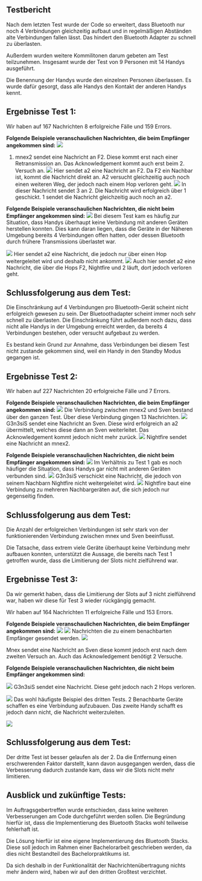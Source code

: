 Testbericht
--------------- 
Nach dem letzten Test wurde der Code so erweitert, dass Bluetooth nur noch 4 Verbindungen gleichzeitig aufbaut und in regelmäßigen Abständen alte Verbindungen fallen lässt. Das hindert den Bluetooth Adapter zu schnell zu überlasten. 

Außerdem wurden weitere Kommilitonen darum gebeten am Test teilzunehmen. Insgesamt wurde der Test von 9 Personen mit 14 Handys ausgeführt. 

Die Benennung der Handys wurde den einzelnen Personen überlassen. Es wurde dafür gesorgt, dass alle Handys den Kontakt der anderen Handys kennt. 


Ergebnisse Test 1: 
-----------

Wir haben auf 167 Nachrichten 8 erfolgreiche Fälle und 159 Errors.


**Folgende Beispiele veranschaulichen Nachrichten, die beim Empfänger angekommen sind:**
![](belege/grosstests/Bilder/Grosstest2/Test1Erfolg2.jpg)
1. mnex2 sendet eine Nachricht an F2. Diese kommt erst nach einer Retransmission an. Das Acknowledgement kommt auch erst beim 2. Versuch an.
![](belege/grosstests/Bilder/Grosstest2/Test1Erfolg1.jpg)
Hier sendet a2 eine Nachricht an F2. Da F2 ein Nachbar ist, kommt die Nachricht direkt an. A2 versucht gleichzeitig auch noch einen weiteren Weg, der jedoch nach einem Hop verloren geht. 
![](belege/grosstests/Bilder/Grosstest2/Test1Erfolg3.jpg)
In dieser Nachricht sendet 3 an 2. Die Nachricht wird erfolgreich über 1 geschickt. 1 sendet die Nachricht gleichzeitig auch noch an a2.


**Folgende Beispiele veranschaulichen Nachrichten, die nicht beim Empfänger angekommen sind:**
![](belege/grosstests/Bilder/Grosstest2/Test1Misserfolg2.jpg)
Bei diesem Test kam es häufig zur Situation, dass Handys überhaupt keine Verbindung mit anderen Geräten herstellen konnten. Dies kann daran liegen, dass die Geräte in der Näheren Umgebung bereits 4 Verbindungen offen hatten, oder dessen Bluetooth durch frühere Transmissions überlastet war. 

![](belege/grosstests/Bilder/Grosstest2/Test1Misserfolg1.jpg)
Hier sendet a2 eine Nachricht, die jedoch nur über einen Hop weitergeleitet wird und deshalb nicht ankommt.
![](belege/grosstests/Bilder/Grosstest2/Test1Misserfolg3.jpg)
Auch hier sendet a2 eine Nachricht, die über die Hops F2, Nightfire und 2 läuft, dort jedoch verloren geht. 

Schlussfolgerung aus dem Test: 
-----------
Die Einschränkung auf 4 Verbindungen pro Bluetooth-Gerät scheint nicht erfolgreich gewesen zu sein. Der Bluetoothadapter scheint immer noch sehr schnell zu überlasten. Die Einschränkung führt außerdem noch dazu, dass nicht alle Handys in der Umgebung erreicht werden, da bereits 4 Verbindungen bestehen, oder versucht aufgebaut zu werden. 

Es bestand kein Grund zur Annahme, dass Verbindungen bei diesem Test nicht zustande gekommen sind, weil ein Handy in den Standby Modus gegangen ist. 

Ergebnisse Test 2: 
-----------
Wir haben auf 227 Nachrichten 20 erfolgreiche Fälle und 7 Errors.

**Folgende Beispiele veranschaulichen Nachrichten, die beim Empfänger angekommen sind:**
![](belege/grosstests/Bilder/Grosstest2/Test2Erfolg1.jpg)
Die Verbindung zwischen mnex2 und Sven bestand über den ganzen Test. Über diese Verbindung gingen 13 Nachrichten.
![](belege/grosstests/Bilder/Grosstest2/Test2Erfolg3.jpg)
G3n3siS sendet eine Nachricht an Sven. Diese wird erfolgreich an a2 übermittelt, welches diese dann an Sven weiterleitet. Das Acknowledgement kommt jedoch nicht mehr zurück. 
![](belege/grosstests/Bilder/Grosstest2/Test2Erfolg4.jpg)
Nightfire sendet eine Nachricht an mnex2. 

**Folgende Beispiele veranschaulichen Nachrichten, die nicht beim Empfänger angekommen sind:**
![](belege/grosstests/Bilder/Grosstest2/Test2Misserfolg1.jpg)
Im Verhältnis zu Test 1 gab es noch häufiger die Situation, dass Handys gar nicht mit anderen Geräten verbunden sind.
![](belege/grosstests/Bilder/Grosstest2/Test2Misserfolg2.jpg)
G3n3siS verschickt eine Nachricht, die jedoch von seinem Nachbarn Nightfire nicht weitergeleitet wird. 
![](belege/grosstests/Bilder/Grosstest2/Test2Misserfolg3.jpg)
Nightfire baut eine Verbindung zu mehreren Nachbargeräten auf, die sich jedoch nur gegenseitig finden. 


Schlussfolgerung aus dem Test:
-----------
Die Anzahl der erfolgreichen Verbindungen ist sehr stark von der funktionierenden Verbindung zwischen mnex und Sven beeinflusst. 

Die Tatsache, dass extrem viele Geräte überhaupt keine Verbindung mehr aufbauen konnten, unterstützt die Aussage, die bereits nach Test 1 getroffen wurde, dass die Limitierung der Slots nicht zielführend war.  


Ergebnisse Test 3: 
-----------
Da wir gemerkt haben, dass die Limitierung der Slots auf 3 nicht zielführend war, haben wir diese für Test 3 wieder rückgängig gemacht. 

Wir haben auf 164 Nachrichten 11 erfolgreiche Fälle und 153 Errors.

**Folgende Beispiele veranschaulichen Nachrichten, die beim Empfänger angekommen sind:**
![](belege/grosstests/Bilder/Grosstest2/Test3Erfolg1.jpg)
![](belege/grosstests/Bilder/Grosstest2/Test3Erfolg2.jpg)
Nachrichten die zu einem benachbarten Empfänger gesendet werden.
![](belege/grosstests/Bilder/Grosstest2/Test3Erfolg3.jpg)

Mnex sendet eine Nachricht an Sven diese kommt jedoch erst nach dem zweiten Versuch an. Auch das Acknowledgement benötigt 2 Versuche. 

**Folgende Beispiele veranschaulichen Nachrichten, die nicht beim Empfänger angekommen sind:**

![](belege/grosstests/Bilder/Grosstest2/Test3Misserfolg1.jpg)
G3n3siS sendet eine Nachricht. Diese geht jedoch nach 2 Hops verloren.  

![](belege/grosstests/Bilder/Grosstest2/Test3Misserfolg2.jpg)
Das wohl häufigste Beispiel des dritten Tests. 2 Benachbarte Geräte schaffen es eine Verbindung aufzubauen. Das zweite Handy schafft es jedoch dann nicht, die Nachricht weiterzuleiten. 

![](belege/grosstests/Bilder/Grosstest2/Test3Misserfolg3.jpg)


Schlussfolgerung aus dem Test:
-----------

Der dritte Test ist besser gelaufen als der 2. Da die Entfernung einen erschwerenden Faktor darstellt, kann davon ausgegangen werden, dass die Verbesserung dadurch zustande kam, dass wir die Slots nicht mehr limitieren.


Ausblick und zukünftige Tests:
------------ 

Im Auftragsgebertreffen wurde entschieden, dass keine weiteren Verbesserungen am Code durchgeführt werden sollen. Die Begründung hierfür ist, dass die Implementierung des Bluetooth Stacks wohl teilweise fehlerhaft ist. 

Die Lösung hierfür ist eine eigene Implementierung des Bluetooth Stacks. Diese soll jedoch im Rahmen einer Bachelorarbeit geschrieben werden, da dies nicht Bestandteil des Bachelorpraktikums ist. 

Da sich deshalb in der Funktionalität der Nachrichtenübertragung nichts mehr ändern wird, haben wir auf den dritten Großtest verzichtet. 

